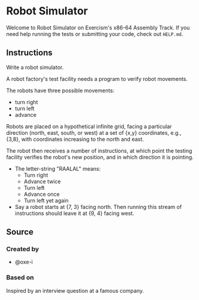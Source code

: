# Robot Simulator

Welcome to Robot Simulator on Exercism's x86-64 Assembly Track.
If you need help running the tests or submitting your code, check out `HELP.md`.

## Instructions

Write a robot simulator.

A robot factory's test facility needs a program to verify robot movements.

The robots have three possible movements:

- turn right
- turn left
- advance

Robots are placed on a hypothetical infinite grid, facing a particular direction (north, east, south, or west) at a set of {x,y} coordinates,
e.g., {3,8}, with coordinates increasing to the north and east.

The robot then receives a number of instructions, at which point the testing facility verifies the robot's new position, and in which direction it is pointing.

- The letter-string "RAALAL" means:
  - Turn right
  - Advance twice
  - Turn left
  - Advance once
  - Turn left yet again
- Say a robot starts at {7, 3} facing north.
  Then running this stream of instructions should leave it at {9, 4} facing west.

## Source

### Created by

- @oxe-i

### Based on

Inspired by an interview question at a famous company.